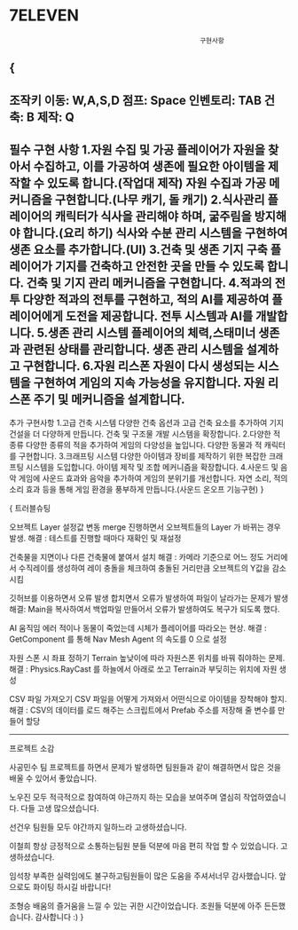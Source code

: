 # 7ELEVEN

                                                    구현사항
{
---
조작키 
이동: W,A,S,D
점프: Space
인벤토리: TAB
건축: B
제작: Q
---

필수 구현 사항
1.자원 수집 및 가공
플레이어가 자원을 찾아서 수집하고, 이를 가공하여 생존에 필요한 아이템을 제작할 수 있도록 합니다.(작업대 제작)
자원 수집과 가공 메커니즘을 구현합니다.(나무 캐기, 돌 캐기)
2.식사관리
플레이어의 캐릭터가 식사을 관리해야 하며, 굶주림을 방지해야 합니다.(요리 하기)
식사와 수분 관리 시스템을 구현하여 생존 요소를 추가합니다.(UI)
3.건축 및 생존 기지 구축
플레이어가 기지를 건축하고 안전한 곳을 만들 수 있도록 합니다.
건축 및 기지 관리 메커니즘을 구현합니다.
4.적과의 전투
다양한 적과의 전투를 구현하고, 적의 AI를 제공하여 플레이어에게 도전을 제공합니다.
전투 시스템과 AI를 개발합니다.
5.생존 관리 시스템
플레이어의 체력,스태미너 생존과 관련된 상태를 관리합니다.
생존 관리 시스템을 설계하고 구현합니다.
6.자원 리스폰
자원이 다시 생성되는 시스템을 구현하여 게임의 지속 가능성을 유지합니다.
자원 리스폰 주기 및 메커니즘을 설계합니다.
--------------------------------------------------
추가 구현사항
1.고급 건축 시스템
다양한 건축 옵션과 고급 건축 요소를 추가하여 기지 건설을 더 다양하게 만듭니다.
건축 및 구조물 개발 시스템을 확장합니다.
2.다양한 적 종류
다양한 종류의 적을 추가하여 게임의 다양성을 높입니다.
다양한 동물과 적 캐릭터를 구현합니다.
3.크래프팅 시스템
다양한 아이템과 장비를 제작하기 위한 복잡한 크래프팅 시스템을 도입합니다.
아이템 제작 및 조합 메커니즘을 확장합니다.
4.사운드 및 음악
게임에 사운드 효과와 음악을 추가하여 게임의 분위기를 개선합니다.
자연 소리, 적의 소리 효과 등을 통해 게임 환경을 풍부하게 만듭니다.(사운드 온오프 기능구현)
}











{
트러블슈팅

오브젝트 Layer 설정값 변동
merge 진행하면서 오브젝트들의 Layer 가 바뀌는 경우 발생.
해결 : 테스트를 진행할 때마다 재확인 및 재설정

건축물을 지면이나 다른 건축물에 붙여서 설치
해결 : 카메라 기준으로 어느 정도 거리에서 수직레이를 생성하여 레이 충돌을 체크하여 충돌된 거리만큼 오브젝트의 Y값을 감소 시킴

깃허브를 이용하면서 오류 발생
합치면서 오류가 발생하여 파일이 날라가는 문제가 발생
해결: Main을 복사하여서 백업파일 만들어서 오류가 발생하여도 복구가 되도록 했다.

AI 움직임 에러
적이나 동물이 죽었는데 시체가 플레이어를 따라오는 현상.
해결 : GetComponent 를 통해 Nav Mesh Agent 의 속도를 0 으로 설정

자원 스폰 시 좌표 정하기
Terrain 높낮이에 따라 자원스폰 위치를 바꿔 줘야하는 문제.
해결 : Physics.RayCast 를 하늘에서 아래로 쏘고 Terrain과 부딪히는 위치에 자원 생성

CSV 파일 가져오기
CSV 파일을 어떻게 가져와서 어떤식으로 아이템을 장착해야 할지.
해결 : CSV의 데이터를 로드 해주는 스크립트에서 Prefab 주소를 저장해 줄 변수를 만들어 할당

---
프로젝트 소감

사공민수
팀 프로젝트를 하면서 문제가 발생하면 팀원들과 같이 해결하면서 많은 것을 배울 수 있어서 좋았습니다.

노우진
모두 적극적으로 참여하여 야근까지 하는 모습을 보여주며 열심히 작업하였습니다. 다들 고생 많으셨습니다.

선건우
팀원들 모두 야간까지 일하느라 고생하셨습니다.

이철희
항상 긍정적으로 소통하는팀원 분들 덕분에 마음 편히 작업 할 수 있었습니다. 고생하셨습니다.

임석창
부족한 실력임에도 불구하고팀원들이 많은 도움을 주셔서너무 감사했습니다. 앞으로도 화이팅 하시길 바랍니다!

조형승
배움의 즐거움을 느낄 수 있는 귀한 시간이었습니다. 조원들 덕분에 아주 든든했습니다. 감사합니다 :)
}










